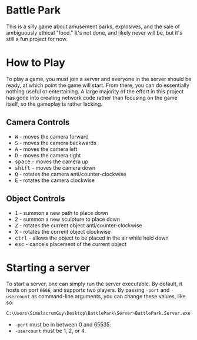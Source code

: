 # Battle Park

This is a silly game about amusement parks, explosives, and the sale of ambiguously ethical "food." It's not done, and likely never will be, but it's still a fun project for now.

# How to Play

To play a game, you must join a server and everyone in the server should be ready, at which point the game will start. From there, you can do essentially nothing useful or entertaining. A large majority of the effort in this project has gone into creating network code rather than focusing on the game itself, so the gameplay is rather lacking.

## Camera Controls

- <kbd>W</kbd> - moves the camera forward
- <kbd>S</kbd> - moves the camera backwards
- <kbd>A</kbd> - moves the camera left
- <kbd>D</kbd> - moves the camera right
- <kbd>space</kbd> - moves the camera up
- <kbd>shift</kbd> - moves the camera down
- <kbd>Q</kbd> - rotates the camera anti/counter-clockwise
- <kbd>E</kbd> - rotates the camera clockwise

## Object Controls

- <kbd>1</kbd> - summon a new path to place down
- <kbd>2</kbd> - summon a new sculpture to place down
- <kbd>Z</kbd> - rotates the currect object anti/counter-clockwise
- <kbd>X</kbd> - rotates the current object clockwise
- <kbd>ctrl</kbd> - allows the object to be placed in the air while held down
- <kbd>esc</kbd> - cancels placement of the current object

# Starting a server

To start a server, one can simply run the server executable. By default, it hosts on port `6666`, and supports two players. By passing `-port` and `-usercount` as command-line arguments, you can change these values, like so:

```bash
C:\Users\SimulacrumGuy\Desktop\BattlePark\Server>BattlePark.Server.exe -port 9999 -usercount 4
```

- `-port` must be in between 0 and 65535.
- `-usercount` must be 1, 2, or 4.
